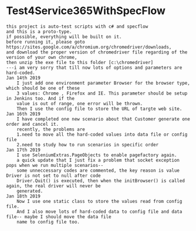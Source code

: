 # Test4Service365WithSpecFlow
    this project is auto-test scripts with c# and specflow
    and this is a proto-type. 
    if possible, everything will be built on it.
    before running it, please goto https://sites.google.com/a/chromium.org/chromedriver/downloads,
    and download the proper version of chromedriver file regarding of the version of your own chrome,
    then unzip the exe file to this folder [c:\chromedriver]
    ---i am very sorry that till now lots of options and parameters are hard-coded.
    Jan 14th 2019
        I just add one environment parameter Browser for the browser type, which should be one of these
        3 values: Chrome , Firefox and IE. This parameter should be setup in Jenkins too. And if the 
        value is out of range, one error will be thrown.
        Then I use the config file to store the URL of targte web site.
    Jan 16th 2019
        I have completed one new scenario about that Customer generate one order and cancel it.
        recently, the problems are
        1.need to move all the hard-coded values into data file or config file
        2.need to study how to run scenarios in specific order
    Jan 17th 2019
        I use SeleniumExtras.PageObjects to enable pagefactory again.
        a quick update that I just fix a problem that socket exception pops when we run multiple scenarios--
        some unneccessary codes are commented, the key reason is value Driver is not set to null after code 
        Driver.Quit() is executed, then when the initBrowser() is called again, the real driver will never be
        generated.
    Jan 18th 2019
        Now I use one static class to store the values read from config file.
        And I also move lots of hard-coded data to config file and data file-- maybe I should move the data file
        name to config file too.
